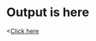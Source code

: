 <html>
  <body>
    <h1>Output is here</h1>
    <<a href="https://harsha-sri56.github.io/module1/">Click here</a>
  </body>
 </html>
    
